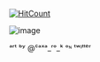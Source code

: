   [![HitCount](https://hits.dwyl.com/Burning-Spice/Burning-Spice.svg?style=flat-square)](http://hits.dwyl.com/Burning-Spice/Burning-Spice)

![image](https://github.com/user-attachments/assets/22d0bd39-e4d8-4ed6-ba59-e71393311427)

ᵃʳᵗ ᵇʸ @ᶜᵃˣᵃ_ʳᵒ_ᵏ ᵒᶰ ᵗʷᶤᵗᵗᵉʳ

